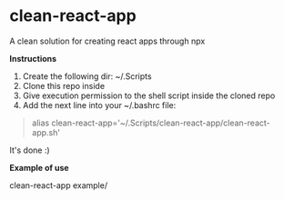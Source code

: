 # clean-react-app
A clean solution for creating react apps through npx

**Instructions**
1. Create the following dir: ~/.Scripts
2. Clone this repo inside
3. Give execution permission to the shell script inside the cloned repo
4. Add the next line into your ~/.bashrc file:
> alias clean-react-app='~/.Scripts/clean-react-app/clean-react-app.sh'

It's done :)

**Example of use**  

clean-react-app example/
